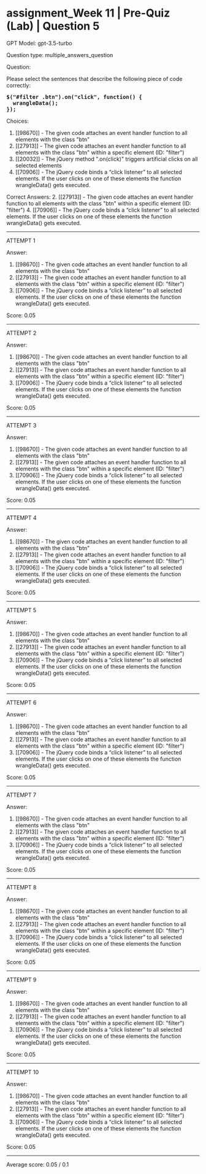 # assignment_Week 11 | Pre-Quiz (Lab) | Question 5

GPT Model: gpt-3.5-turbo

Question type: multiple_answers_question

Question:
<div>
<p>Please select the sentences that describe the following piece of code correctly:</p>
<pre><strong>$("#filter .btn").on("click", function() {<br></strong><strong>  wrangleData();<br></strong><strong>});</strong></pre>
</div>

Choices:
1. [[98670]] - The given code attaches an event handler function to all elements with the class "btn"
2. [[27913]] - The given code attaches an event handler function to all elements with the class "btn" within a specific element (ID: "filter")
3. [[20032]] - The jQuery method ".on(click)" triggers artificial clicks on all selected elements
4. [[70906]] - The jQuery code binds a “click listener” to all selected elements. If the user clicks on one of these elements the function wrangleData() gets executed.

Correct Answers:
2. [[27913]] - The given code attaches an event handler function to all elements with the class "btn" within a specific element (ID: "filter")
4. [[70906]] - The jQuery code binds a “click listener” to all selected elements. If the user clicks on one of these elements the function wrangleData() gets executed.

****************************************

ATTEMPT 1

Answer: 
1. [[98670]] - The given code attaches an event handler function to all elements with the class "btn"
2. [[27913]] - The given code attaches an event handler function to all elements with the class "btn" within a specific element (ID: "filter")
4. [[70906]] - The jQuery code binds a “click listener” to all selected elements. If the user clicks on one of these elements the function wrangleData() gets executed.

Score: 0.05

--------------------

ATTEMPT 2

Answer: 
1. [[98670]] - The given code attaches an event handler function to all elements with the class "btn"
2. [[27913]] - The given code attaches an event handler function to all elements with the class "btn" within a specific element (ID: "filter")
4. [[70906]] - The jQuery code binds a “click listener” to all selected elements. If the user clicks on one of these elements the function wrangleData() gets executed.

Score: 0.05

--------------------

ATTEMPT 3

Answer: 
1. [[98670]] - The given code attaches an event handler function to all elements with the class "btn"
2. [[27913]] - The given code attaches an event handler function to all elements with the class "btn" within a specific element (ID: "filter")
4. [[70906]] - The jQuery code binds a “click listener” to all selected elements. If the user clicks on one of these elements the function wrangleData() gets executed.

Score: 0.05

--------------------

ATTEMPT 4

Answer:
1. [[98670]] - The given code attaches an event handler function to all elements with the class "btn"
2. [[27913]] - The given code attaches an event handler function to all elements with the class "btn" within a specific element (ID: "filter")
4. [[70906]] - The jQuery code binds a “click listener” to all selected elements. If the user clicks on one of these elements the function wrangleData() gets executed.

Score: 0.05

--------------------

ATTEMPT 5

Answer: 
1. [[98670]] - The given code attaches an event handler function to all elements with the class "btn"
2. [[27913]] - The given code attaches an event handler function to all elements with the class "btn" within a specific element (ID: "filter")
4. [[70906]] - The jQuery code binds a “click listener” to all selected elements. If the user clicks on one of these elements the function wrangleData() gets executed.

Score: 0.05

--------------------

ATTEMPT 6

Answer:
1. [[98670]] - The given code attaches an event handler function to all elements with the class "btn"
2. [[27913]] - The given code attaches an event handler function to all elements with the class "btn" within a specific element (ID: "filter")
4. [[70906]] - The jQuery code binds a “click listener” to all selected elements. If the user clicks on one of these elements the function wrangleData() gets executed.

Score: 0.05

--------------------

ATTEMPT 7

Answer:
1. [[98670]] - The given code attaches an event handler function to all elements with the class "btn"
2. [[27913]] - The given code attaches an event handler function to all elements with the class "btn" within a specific element (ID: "filter")
4. [[70906]] - The jQuery code binds a “click listener” to all selected elements. If the user clicks on one of these elements the function wrangleData() gets executed.

Score: 0.05

--------------------

ATTEMPT 8

Answer:
1. [[98670]] - The given code attaches an event handler function to all elements with the class "btn"
2. [[27913]] - The given code attaches an event handler function to all elements with the class "btn" within a specific element (ID: "filter")
4. [[70906]] - The jQuery code binds a “click listener” to all selected elements. If the user clicks on one of these elements the function wrangleData() gets executed.

Score: 0.05

--------------------

ATTEMPT 9

Answer:
1. [[98670]] - The given code attaches an event handler function to all elements with the class "btn"
2. [[27913]] - The given code attaches an event handler function to all elements with the class "btn" within a specific element (ID: "filter")
4. [[70906]] - The jQuery code binds a “click listener” to all selected elements. If the user clicks on one of these elements the function wrangleData() gets executed.

Score: 0.05

--------------------

ATTEMPT 10

Answer: 
1. [[98670]] - The given code attaches an event handler function to all elements with the class "btn"
2. [[27913]] - The given code attaches an event handler function to all elements with the class "btn" within a specific element (ID: "filter")
4. [[70906]] - The jQuery code binds a “click listener” to all selected elements. If the user clicks on one of these elements the function wrangleData() gets executed.

Score: 0.05

--------------------

Average score: 0.05 / 0.1
